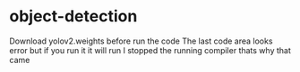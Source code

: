 # object-detection
Download yolov2.weights before run the code
The last code area looks error but if you run it it will run I stopped the running compiler thats why that came
